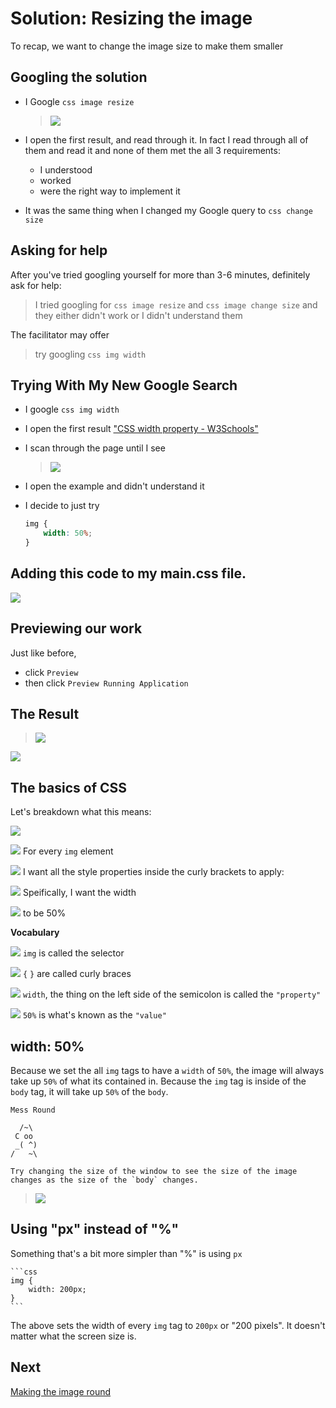 # Solution: Resizing the image

To recap, we want to change the image size to make them smaller

## Googling the solution

- I Google `css image resize`

    > ![](img/google_css_image_resize.png)

- I open the first result, and read through it. In fact I read through all of them and read it and none of them met the all 3 requirements:
    - I understood
    - worked
    - were the right way to implement it
- It was the same thing when I changed my Google query to `css change size`

## Asking for help

After you've tried googling yourself for more than 3-6 minutes, definitely ask for help:

> I tried googling for `css image resize` and `css image change size` and they either didn't work or I didn't understand them

The facilitator may offer

> try googling `css img width`

## Trying With My New Google Search

- I google `css img width`
- I open the first result ["CSS width property - W3Schools"](http://www.w3schools.com/cssref/pr_dim_width.asp)
- I scan through the page until I see

    > ![](img/w3_image_example.png)

- I open the example and didn't understand it
- I decide to just try

    ```css
    img {
        width: 50%;
    }
    ```

## Adding this code to my main.css file.

![](img/css_image_width.gif)

## Previewing our work

Just like before,

- click `Preview`
- then click `Preview Running Application`

## The Result

> ![](img/image_percentage_shrink.png)

![](img/celebration.gif)

## The basics of CSS

Let's breakdown what this means:

![](img/css_img_example.png)

![](img/img_css_highlight.png) For every `img` element

![](img/css_curly_braces.png) I want all the style properties inside the curly brackets to apply:

![](img/css_property.png) Speifically, I want the width

![](img/css_value.png) to be 50%

**Vocabulary**

![](img/img_css_highlight.png) `img` is called the selector

![](img/css_curly_braces.png) `{` `}` are called curly braces

![](img/css_property.png) `width`, the thing on the left side of the semicolon is called the `"property"`

![](img/css_value.png) `50%` is what's known as the `"value"`

## width: 50%

Because we set the all `img` tags to have a `width` of `50%`, the image will always take up `50%` of what its contained in. Because the `img` tag is inside of the `body` tag, it will take up `50%` of the `body`.

```
Mess Round

  /~\
 C oo
 _( ^)
/   ~\

Try changing the size of the window to see the size of the image changes as the size of the `body` changes.
```

> ![](img/dynamic_image_size.gif)

## Using "px" instead of "%"

Something that's a bit more simpler than "%" is using `px`

    ```css
    img {
        width: 200px;
    }
    ```

The above sets the width of every `img` tag to `200px` or "200 pixels". It doesn't matter what the screen size is.

## Next

[Making the image round](round_challenge.md)